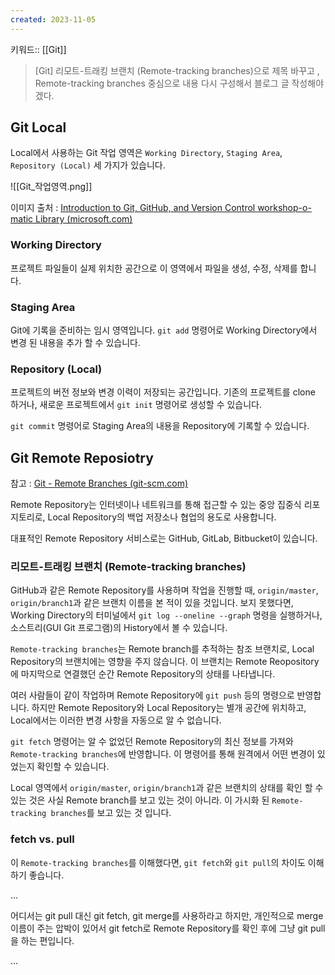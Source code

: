 ```yaml
---
created: 2023-11-05
---
```

키워드:: [[Git]]

> [Git] 리모트-트래킹 브랜치 (Remote-tracking branches)으로 제목 바꾸고 , Remote-tracking branches 중심으로 내용 다시 구성해서 블로그 글 작성해야겠다.

## Git Local

Local에서 사용하는 Git 작업 영역은 `Working Directory`, `Staging Area`, `Repository (Local)` 세 가지가 있습니다.

![[Git_작업영역.png]]

이미지 출처 : [Introduction to Git, GitHub, and Version Control​ workshop-o-matic Library (microsoft.com)](https://techcommunity.microsoft.com/t5/educator-developer-blog/introduction-to-git-github-and-version-control-workshop-o-matic/ba-p/3951511)

### Working Directory

프로젝트 파일들이 실제 위치한 공간으로 이 영역에서 파일을 생성, 수정, 삭제를 합니다.

### Staging Area

Git에 기록을 준비하는 임시 영역입니다. `git add` 명령어로 Working Directory에서 변경 된 내용을 추가 할 수 있습니다.

### Repository (Local)

프로젝트의 버전 정보와 변경 이력이 저장되는 공간입니다. 기존의 프로젝트를 clone 하거나, 새로운 프로젝트에서 `git init` 명령어로 생성할 수 있습니다.

`git commit` 명령어로 Staging Area의 내용을 Repository에 기록할 수 있습니다.

## Git Remote Reposiotry

참고 : [Git - Remote Branches (git-scm.com)](https://git-scm.com/book/en/v2/Git-Branching-Remote-Branches)

Remote Repository는 인터넷이나 네트워크를 통해 접근할 수 있는 중앙 집중식 리포지토리로, Local Repository의 백업 저장소나 협업의 용도로 사용합니다. 

대표적인 Remote Repository 서비스로는 GitHub, GitLab, Bitbucket이 있습니다.

### 리모트-트래킹 브랜치 (Remote-tracking branches)

GitHub과 같은 Remote Repository를 사용하며 작업을 진행할 때, `origin/master`, `origin/branch1`과 같은 브랜치 이름을 본 적이 있을 것입니다. 보지 못했다면, Working Directory의 터미널에서 `git log --oneline --graph` 명령을 실행하거나, 소스트리(GUI Git 프로그램)의 History에서 볼 수 있습니다.

`Remote-tracking branches`는 Remote branch를 추적하는 참조 브랜치로, Local Repository의 브랜치에는 영향을 주지 않습니다. 이 브랜치는 Remote Reopository에 마지막으로 연결했던 순간 Remote Repository의 상태를 나타냅니다.

여러 사람들이 같이 작업하며 Remote Repository에 `git push` 등의 명령으로 반영합니다. 하지만 Remote Repository와 Local Repository는 별개 공간에 위치하고, Local에서는 이러한 변경 사항을 자동으로 알 수 없습니다.

`git fetch` 명령어는 알 수 없었던 Remote Repository의 최신 정보를 가져와 `Remote-tracking branches`에 반영합니다. 이 명령어를 통해 원격에서 어떤 변경이 있었는지 확인할 수 있습니다. 

Local 영역에서 `origin/master`, `origin/branch1`과 같은 브랜치의 상태를 확인 할 수 있는 것은 사실 Remote branch를 보고 있는 것이 아니라. 이 가시화 된 `Remote-tracking branches`를 보고 있는 것 입니다.

### fetch vs. pull

이 `Remote-tracking branches`를 이해했다면, `git fetch`와 `git pull`의 차이도 이해하기 좋습니다.

...

어디서는 git pull 대신 git fetch, git merge를 사용하라고 하지만, 개인적으로 merge 이름이 주는 압박이 있어서 git fetch로 Remote Repository를 확인 후에 그냥 git pull을 하는 편입니다.

...
